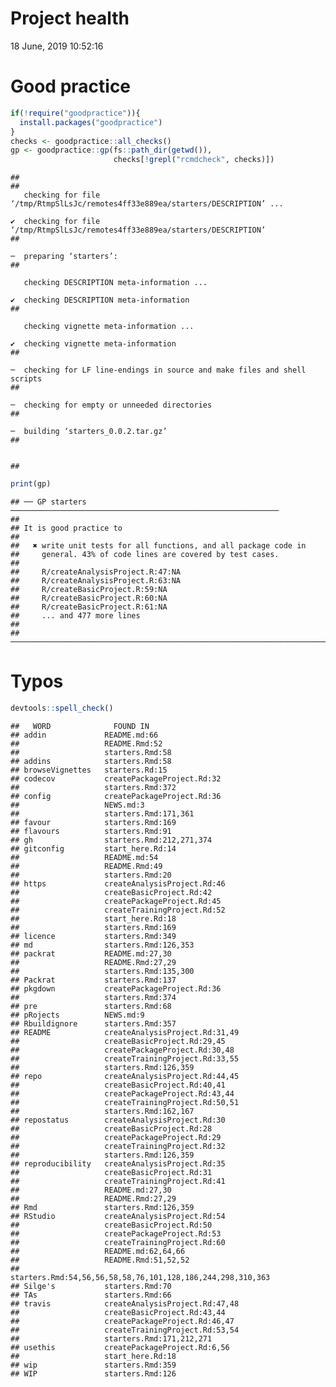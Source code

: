 Project health
================
18 June, 2019 10:52:16

# Good practice

``` r
if(!require("goodpractice")){
  install.packages("goodpractice")
}
checks <- goodpractice::all_checks()
gp <- goodpractice::gp(fs::path_dir(getwd()),
                       checks[!grepl("rcmdcheck", checks)])
```

    ## 
    ##   
       checking for file ‘/tmp/RtmpSlLsJc/remotes4ff33e889ea/starters/DESCRIPTION’ ...
      
    ✔  checking for file ‘/tmp/RtmpSlLsJc/remotes4ff33e889ea/starters/DESCRIPTION’
    ## 
      
    ─  preparing ‘starters’:
    ## 
      
       checking DESCRIPTION meta-information ...
      
    ✔  checking DESCRIPTION meta-information
    ## 
      
       checking vignette meta-information ...
      
    ✔  checking vignette meta-information
    ## 
      
    ─  checking for LF line-endings in source and make files and shell scripts
    ## 
      
    ─  checking for empty or unneeded directories
    ## 
      
    ─  building ‘starters_0.0.2.tar.gz’
    ## 
      
       
    ## 

``` r
print(gp)
```

    ## ── GP starters ────────────────────────────────────────────────────────────
    ## 
    ## It is good practice to
    ## 
    ##   ✖ write unit tests for all functions, and all package code in
    ##     general. 43% of code lines are covered by test cases.
    ## 
    ##     R/createAnalysisProject.R:47:NA
    ##     R/createAnalysisProject.R:63:NA
    ##     R/createBasicProject.R:59:NA
    ##     R/createBasicProject.R:60:NA
    ##     R/createBasicProject.R:61:NA
    ##     ... and 477 more lines
    ## 
    ## ───────────────────────────────────────────────────────────────────────────

# Typos

``` r
devtools::spell_check()
```

    ##   WORD              FOUND IN
    ## addin             README.md:66
    ##                   README.Rmd:52
    ##                   starters.Rmd:58
    ## addins            starters.Rmd:58
    ## browseVignettes   starters.Rd:15
    ## codecov           createPackageProject.Rd:32
    ##                   starters.Rmd:372
    ## config            createPackageProject.Rd:36
    ##                   NEWS.md:3
    ##                   starters.Rmd:171,361
    ## favour            starters.Rmd:169
    ## flavours          starters.Rmd:91
    ## gh                starters.Rmd:212,271,374
    ## gitconfig         start_here.Rd:14
    ##                   README.md:54
    ##                   README.Rmd:49
    ##                   starters.Rmd:20
    ## https             createAnalysisProject.Rd:46
    ##                   createBasicProject.Rd:42
    ##                   createPackageProject.Rd:45
    ##                   createTrainingProject.Rd:52
    ##                   start_here.Rd:18
    ##                   starters.Rmd:169
    ## licence           starters.Rmd:349
    ## md                starters.Rmd:126,353
    ## packrat           README.md:27,30
    ##                   README.Rmd:27,29
    ##                   starters.Rmd:135,300
    ## Packrat           starters.Rmd:137
    ## pkgdown           createPackageProject.Rd:36
    ##                   starters.Rmd:374
    ## pre               starters.Rmd:68
    ## pRojects          NEWS.md:9
    ## Rbuildignore      starters.Rmd:357
    ## README            createAnalysisProject.Rd:31,49
    ##                   createBasicProject.Rd:29,45
    ##                   createPackageProject.Rd:30,48
    ##                   createTrainingProject.Rd:33,55
    ##                   starters.Rmd:126,359
    ## repo              createAnalysisProject.Rd:44,45
    ##                   createBasicProject.Rd:40,41
    ##                   createPackageProject.Rd:43,44
    ##                   createTrainingProject.Rd:50,51
    ##                   starters.Rmd:162,167
    ## repostatus        createAnalysisProject.Rd:30
    ##                   createBasicProject.Rd:28
    ##                   createPackageProject.Rd:29
    ##                   createTrainingProject.Rd:32
    ##                   starters.Rmd:126,359
    ## reproducibility   createAnalysisProject.Rd:35
    ##                   createBasicProject.Rd:31
    ##                   createTrainingProject.Rd:41
    ##                   README.md:27,30
    ##                   README.Rmd:27,29
    ## Rmd               starters.Rmd:126,359
    ## RStudio           createAnalysisProject.Rd:54
    ##                   createBasicProject.Rd:50
    ##                   createPackageProject.Rd:53
    ##                   createTrainingProject.Rd:60
    ##                   README.md:62,64,66
    ##                   README.Rmd:51,52,52
    ##                   starters.Rmd:54,56,56,58,58,76,101,128,186,244,298,310,363
    ## Silge's           starters.Rmd:70
    ## TAs               starters.Rmd:66
    ## travis            createAnalysisProject.Rd:47,48
    ##                   createBasicProject.Rd:43,44
    ##                   createPackageProject.Rd:46,47
    ##                   createTrainingProject.Rd:53,54
    ##                   starters.Rmd:171,212,271
    ## usethis           createPackageProject.Rd:6,56
    ##                   start_here.Rd:18
    ## wip               starters.Rmd:359
    ## WIP               starters.Rmd:126
